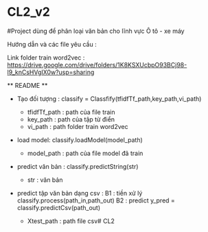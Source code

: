 # CL2_v2

#Project dùng để phân loại văn bản cho lĩnh vực Ô tô - xe máy

Hướng dẫn và các file yêu cầu :

Link folder train word2vec : https://drive.google.com/drive/folders/1K8KSXUcbpO93BCj98-l9_knCsHVgIX0w?usp=sharing

** README **
- Tạo đối tượng : classify = Classfify(tfidfTf_path,key_path,vi_path)
  + tfidfTf_path : path của file train
  + key_path : path của tập từ điển
  + vi_path : path folder train word2vec

- load model: classify.loadModel(model_path)
  + model_path : path của file model đã train


- predict văn bản : classify.predictString(str) 
  + str : văn bản

- predict tập văn bản dạng csv : 
B1 : tiền xử lý
  classify.process(path_in,path_out)
B2 : predict
  y_pred = classify.predictCsv(path_out)
  + Xtest_path : path file csv# CL2
